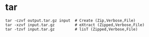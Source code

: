 # tar
    tar -czvf output.tar.gz input  # Create (Zip,Verbose,File)
    tar -xzvf input.tar.gz         # eXtract (Zipped,Verbose,File)
    tar -tzvf input.tar.gz         # lisT (Zipped,Verbose,File)
